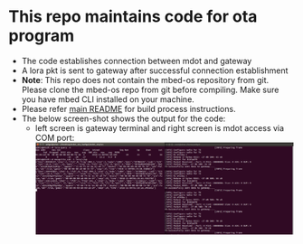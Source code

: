 # This repo maintains code for ota program
- The code establishes connection between mdot and gateway
- A lora pkt is sent to gateway after successful connection establishment
- **Note**: This repo does not contain the mbed-os repository from git. Please clone the mbed-os repo from git before compiling. Make sure you have mbed CLI installed on your machine.
- Please refer [main README](https://github.com/hadigal/lora_development#3-configuring-the-eclipse-for-mdot-development) for build process instructions.
- The below screen-shot shows the output for the code:
  * left screen is gateway terminal and right screen is mdot access via COM port:
  ![output:](https://github.com/hadigal/lora_development/blob/master/mdot_ota_hadigal/output.png)
